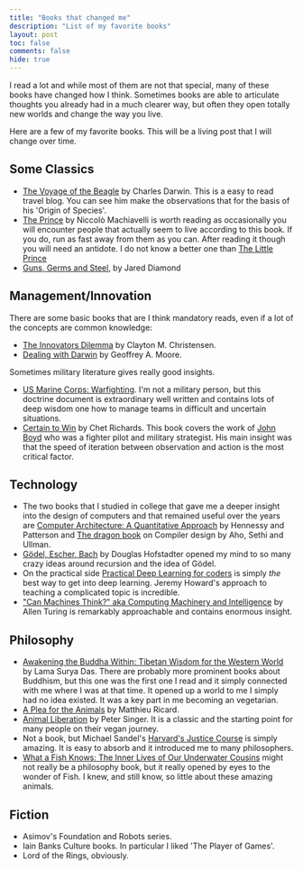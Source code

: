 ```yaml
---
title: "Books that changed me"
description: "List of my favorite books"
layout: post
toc: false
comments: false
hide: true
---
```


I read a lot and while most of them are not that special, many of these books have changed how I think. Sometimes books are able to articulate thoughts you already had in a much clearer way, but often they open totally new worlds and change the way you live.

Here are a few of my favorite books. This will be a living post that I will change over time.


## Some Classics
* [The Voyage of the Beagle][1] by Charles Darwin. This is a easy to read travel blog. You can see him make the observations that for the basis of his 'Origin of Species'.
* [The Prince][14] by Niccolò Machiavelli is worth reading as occasionally you will encounter people that actually seem to live according to this book. If you do, run as fast away from them as you can. After reading it though you will need an antidote. I do not know a better one than [The Little Prince][15]
* [Guns, Germs and Steel][17], by Jared Diamond

## Management/Innovation
There are some basic books that are I think mandatory reads, even if a lot of the concepts are common knowledge:
* [The Innovators Dilemma][2] by Clayton M. Christensen.
* [Dealing with Darwin][3] by Geoffrey A. Moore. 

Sometimes military literature gives really good insights.
* [US Marine Corps: Warfighting][4]. I'm not a military person, but this doctrine document is extraordinary well written and contains lots of deep wisdom one how to manage teams in difficult and uncertain situations. 
* [Certain to Win][5] by Chet Richards. This book covers the work of [John Boyd][6] who was a fighter pilot and military strategist. His main insight was that the speed of iteration between observation and action is the most critical factor.

## Technology
* The two books that I studied in college that gave me a deeper insight into the design of computers and that remained useful over the years are [Computer Architecture: A Quantitative Approach][7] by Hennessy and Patterson and [The dragon book][8] on Compiler design by Aho, Sethi and Ullman.
* [Gödel, Escher, Bach][12] by Douglas Hofstadter opened my mind to so many crazy ideas around recursion and the idea of Gödel. 
* On the practical side [Practical Deep Learning for coders][13] is simply _the_ best way to get into deep learning. Jeremy Howard's approach to teaching a complicated topic is incredible. 
* ["Can Machines Think?" aka Computing Machinery and Intelligence][16] by Allen Turing is remarkably approachable and contains enormous insight. 

## Philosophy
* [Awakening the Buddha Within: Tibetan Wisdom for the Western World][9] by Lama Surya Das.
There are probably more prominent books about Buddhism, but this one was the first one I read and it simply connected with me where I was at that time. It opened up a world to me I simply had no idea existed. It was a key part in me becoming an vegetarian.
* [A Plea for the Animals][10] by Matthieu Ricard.
* [Animal Liberation][11] by Peter Singer. It is a classic and the starting point for many people on their vegan journey.
* Not a book, but Michael Sandel's [Harvard's Justice Course][18] is simply amazing. It is easy to absorb and it introduced me to many philosophers.  
* [What a Fish Knows: The Inner Lives of Our Underwater Cousins][19] might not really be a philosophy book, but it really opened by eyes to the wonder of Fish. I knew, and still know, so little about these amazing animals.


## Fiction
* Asimov's Foundation and Robots series.
* Iain Banks Culture books. In particular I liked 'The Player of Games'.
* Lord of the Rings, obviously.



[1]: https://www.amazon.com/Voyage-Beagle-Charles-Darwin/dp/1420960865
[2]: https://www.amazon.com/Innovators-Dilemma-Revolutionary-Change-Business/dp/0062060244
[3]: https://www.amazon.com/Dealing-Darwin-Companies-Innovate-Evolution/dp/159184214X
[4]: https://www.marines.mil/Portals/1/Publications/MCDP%201%20Warfighting%20GN.pdf?ver=2019-01-31-110543-300
[5]: https://www.amazon.com/Certain-Win-Strategy-Applied-Business-ebook/dp/B0793SDYSM
[6]: https://en.wikipedia.org/wiki/John_Boyd_(military_strategist)
[7]: https://www.amazon.com/Computer-Architecture-Quantitative-Approach-Kaufmann/dp/0128119055
[8]: https://www.amazon.com/Compilers-Principles-Techniques-Alfred-Aho/dp/0201100886
[9]: https://smile.amazon.com/gp/product/0767901576
[10]: https://www.amazon.com/gp/product/1611803055
[11]: https://www.amazon.com/Animal-Liberation-Definitive-Classic-Movement/dp/0061711306
[12]: https://www.amazon.com/G%C3%B6del-Escher-Bach-Eternal-Golden/dp/0465026567
[13]: https://course.fast.ai/
[14]: https://en.wikipedia.org/wiki/The_Prince
[15]: https://en.wikipedia.org/wiki/The_Little_Prince
[16]: https://academic.oup.com/mind/article/LIX/236/433/986238
[17]: https://www.amazon.com/Guns-Germs-Steel-Fates-Societies/dp/0393354326
[18]: https://justiceharvard.org/justicecourse/
[19]: https://www.amazon.com/What-Fish-Knows-Underwater-Cousins/dp/0374537097



